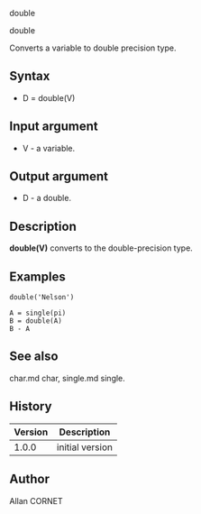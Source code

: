 



double


double

Converts a variable to double precision type.

## Syntax

- D = double(V)

## Input argument

 - V - a variable.

## Output argument

 - D - a double.

## Description


  <p><b>double(V)</b> converts to the double-precision type.</p>


## Examples

```Nelson
double('Nelson')
```
```Nelson
A = single(pi)
B = double(A)
B - A
```

## See also

char.md char, single.md single.
## History

|Version|Description|
|------|------|
|1.0.0|initial version|


## Author

Allan CORNET



